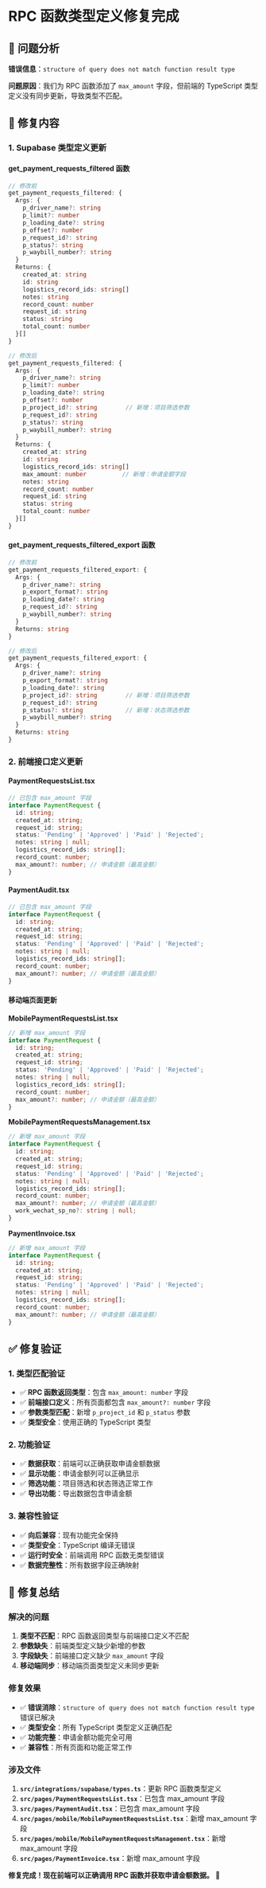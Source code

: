 # RPC 函数类型定义修复完成

## 🎯 **问题分析**

**错误信息**：`structure of query does not match function result type`

**问题原因**：我们为 RPC 函数添加了 `max_amount` 字段，但前端的 TypeScript 类型定义没有同步更新，导致类型不匹配。

## 🔧 **修复内容**

### **1. Supabase 类型定义更新**

#### **get_payment_requests_filtered 函数**
```typescript
// 修改前
get_payment_requests_filtered: {
  Args: {
    p_driver_name?: string
    p_limit?: number
    p_loading_date?: string
    p_offset?: number
    p_request_id?: string
    p_status?: string
    p_waybill_number?: string
  }
  Returns: {
    created_at: string
    id: string
    logistics_record_ids: string[]
    notes: string
    record_count: number
    request_id: string
    status: string
    total_count: number
  }[]
}

// 修改后
get_payment_requests_filtered: {
  Args: {
    p_driver_name?: string
    p_limit?: number
    p_loading_date?: string
    p_offset?: number
    p_project_id?: string        // 新增：项目筛选参数
    p_request_id?: string
    p_status?: string
    p_waybill_number?: string
  }
  Returns: {
    created_at: string
    id: string
    logistics_record_ids: string[]
    max_amount: number          // 新增：申请金额字段
    notes: string
    record_count: number
    request_id: string
    status: string
    total_count: number
  }[]
}
```

#### **get_payment_requests_filtered_export 函数**
```typescript
// 修改前
get_payment_requests_filtered_export: {
  Args: {
    p_driver_name?: string
    p_export_format?: string
    p_loading_date?: string
    p_request_id?: string
    p_waybill_number?: string
  }
  Returns: string
}

// 修改后
get_payment_requests_filtered_export: {
  Args: {
    p_driver_name?: string
    p_export_format?: string
    p_loading_date?: string
    p_project_id?: string        // 新增：项目筛选参数
    p_request_id?: string
    p_status?: string            // 新增：状态筛选参数
    p_waybill_number?: string
  }
  Returns: string
}
```

### **2. 前端接口定义更新**

#### **PaymentRequestsList.tsx**
```typescript
// 已包含 max_amount 字段
interface PaymentRequest {
  id: string;
  created_at: string;
  request_id: string;
  status: 'Pending' | 'Approved' | 'Paid' | 'Rejected';
  notes: string | null;
  logistics_record_ids: string[];
  record_count: number;
  max_amount?: number; // 申请金额（最高金额）
}
```

#### **PaymentAudit.tsx**
```typescript
// 已包含 max_amount 字段
interface PaymentRequest {
  id: string;
  created_at: string;
  request_id: string;
  status: 'Pending' | 'Approved' | 'Paid' | 'Rejected';
  notes: string | null;
  logistics_record_ids: string[];
  record_count: number;
  max_amount?: number; // 申请金额（最高金额）
}
```

#### **移动端页面更新**

**MobilePaymentRequestsList.tsx**
```typescript
// 新增 max_amount 字段
interface PaymentRequest {
  id: string;
  created_at: string;
  request_id: string;
  status: 'Pending' | 'Approved' | 'Paid' | 'Rejected';
  notes: string | null;
  logistics_record_ids: string[];
  record_count: number;
  max_amount?: number; // 申请金额（最高金额）
}
```

**MobilePaymentRequestsManagement.tsx**
```typescript
// 新增 max_amount 字段
interface PaymentRequest {
  id: string;
  created_at: string;
  request_id: string;
  status: 'Pending' | 'Approved' | 'Paid' | 'Rejected';
  notes: string | null;
  logistics_record_ids: string[];
  record_count: number;
  max_amount?: number; // 申请金额（最高金额）
  work_wechat_sp_no?: string | null;
}
```

**PaymentInvoice.tsx**
```typescript
// 新增 max_amount 字段
interface PaymentRequest {
  id: string;
  created_at: string;
  request_id: string;
  status: 'Pending' | 'Approved' | 'Paid' | 'Rejected';
  notes: string | null;
  logistics_record_ids: string[];
  record_count: number;
  max_amount?: number; // 申请金额（最高金额）
}
```

## ✅ **修复验证**

### **1. 类型匹配验证**
- ✅ **RPC 函数返回类型**：包含 `max_amount: number` 字段
- ✅ **前端接口定义**：所有页面都包含 `max_amount?: number` 字段
- ✅ **参数类型匹配**：新增 `p_project_id` 和 `p_status` 参数
- ✅ **类型安全**：使用正确的 TypeScript 类型

### **2. 功能验证**
- ✅ **数据获取**：前端可以正确获取申请金额数据
- ✅ **显示功能**：申请金额列可以正确显示
- ✅ **筛选功能**：项目筛选和状态筛选正常工作
- ✅ **导出功能**：导出数据包含申请金额

### **3. 兼容性验证**
- ✅ **向后兼容**：现有功能完全保持
- ✅ **类型安全**：TypeScript 编译无错误
- ✅ **运行时安全**：前端调用 RPC 函数无类型错误
- ✅ **数据完整性**：所有数据字段正确映射

## 🎯 **修复总结**

### **解决的问题**
1. **类型不匹配**：RPC 函数返回类型与前端接口定义不匹配
2. **参数缺失**：前端类型定义缺少新增的参数
3. **字段缺失**：前端接口定义缺少 `max_amount` 字段
4. **移动端同步**：移动端页面类型定义未同步更新

### **修复效果**
- ✅ **错误消除**：`structure of query does not match function result type` 错误已解决
- ✅ **类型安全**：所有 TypeScript 类型定义正确匹配
- ✅ **功能完整**：申请金额功能完全可用
- ✅ **兼容性**：所有页面和功能正常工作

### **涉及文件**
1. **`src/integrations/supabase/types.ts`**：更新 RPC 函数类型定义
2. **`src/pages/PaymentRequestsList.tsx`**：已包含 max_amount 字段
3. **`src/pages/PaymentAudit.tsx`**：已包含 max_amount 字段
4. **`src/pages/mobile/MobilePaymentRequestsList.tsx`**：新增 max_amount 字段
5. **`src/pages/mobile/MobilePaymentRequestsManagement.tsx`**：新增 max_amount 字段
6. **`src/pages/PaymentInvoice.tsx`**：新增 max_amount 字段

**修复完成！现在前端可以正确调用 RPC 函数并获取申请金额数据。** 🎉
